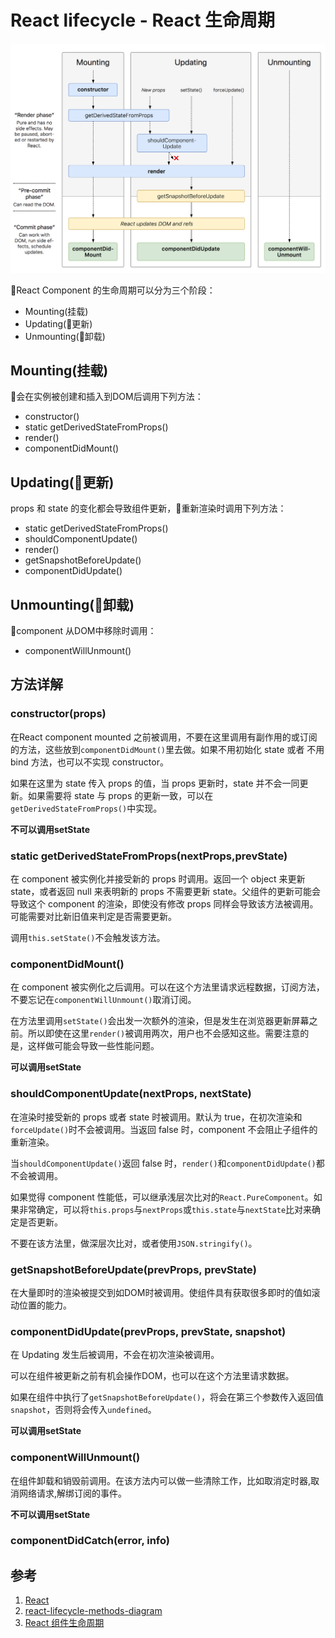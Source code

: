 # React lifecycle - React 生命周期

![img](../img/lifecycles-methods-diagram.png)

React Component 的生命周期可以分为三个阶段：

- Mounting(挂载)
- Updating(更新)
- Unmounting(卸载)



## Mounting(挂载)

会在实例被创建和插入到DOM后调用下列方法：

- constructor()
- static getDerivedStateFromProps()
- render()
- componentDidMount()

## Updating(更新)

props 和 state 的变化都会导致组件更新，重新渲染时调用下列方法：

- static getDerivedStateFromProps()
- shouldComponentUpdate()
- render()
- getSnapshotBeforeUpdate()
- componentDidUpdate()

## Unmounting(卸载)

component 从DOM中移除时调用：

- componentWillUnmount()

## 方法详解

### constructor(props)

在React component mounted 之前被调用，不要在这里调用有副作用的或订阅的方法，这些放到`componentDidMount()`里去做。如果不用初始化 state 或者 不用 bind 方法，也可以不实现 constructor。

如果在这里为 state 传入 props 的值，当 props 更新时，state 并不会一同更新。如果需要将 state 与 props 的更新一致，可以在 `getDerivedStateFromProps()`中实现。

**不可以调用setState**

### static getDerivedStateFromProps(nextProps,prevState)

在 component 被实例化并接受新的 props 时调用。返回一个 object 来更新 state，或者返回 null 来表明新的 props 不需要更新 state。父组件的更新可能会导致这个 component 的渲染，即使没有修改 props 同样会导致该方法被调用。可能需要对比新旧值来判定是否需要更新。

调用`this.setState()`不会触发该方法。

### componentDidMount()

在 component 被实例化之后调用。可以在这个方法里请求远程数据，订阅方法，不要忘记在`componentWillUnmount()`取消订阅。

在方法里调用`setState()`会出发一次额外的渲染，但是发生在浏览器更新屏幕之前。所以即使在这里`render()`被调用两次，用户也不会感知这些。需要注意的是，这样做可能会导致一些性能问题。

**可以调用setState**

### shouldComponentUpdate(nextProps, nextState)

在渲染时接受新的 props 或者 state 时被调用。默认为 true，在初次渲染和`forceUpdate()`时不会被调用。当返回 false 时，component 不会阻止子组件的重新渲染。

当`shouldComponentUpdate()`返回 false 时，`render()`和`componentDidUpdate()`都不会被调用。

如果觉得 component 性能低，可以继承浅层次比对的`React.PureComponent`。如果非常确定，可以将`this.props`与`nextProps`或`this.state`与`nextState`比对来确定是否更新。

不要在该方法里，做深层次比对，或者使用`JSON.stringify()`。

### getSnapshotBeforeUpdate(prevProps, prevState)

在大量即时的渲染被提交到如DOM时被调用。使组件具有获取很多即时的值如滚动位置的能力。

### componentDidUpdate(prevProps, prevState, snapshot)

在 Updating 发生后被调用，不会在初次渲染被调用。

可以在组件被更新之前有机会操作DOM，也可以在这个方法里请求数据。

如果在组件中执行了`getSnapshotBeforeUpdate()`，将会在第三个参数传入返回值`snapshot`，否则将会传入`undefined`。

**可以调用setState**

### componentWillUnmount()

在组件卸载和销毁前调用。在该方法内可以做一些清除工作，比如取消定时器,取消网络请求,解绑订阅的事件。

**不可以调用setState**

### componentDidCatch(error, info)



## 参考

1. [React](https://reactjs.org/docs/react-component.html)
2. [react-lifecycle-methods-diagram](http://projects.wojtekmaj.pl/react-lifecycle-methods-diagram/)
3. [React 组件生命周期](https://github.com/superman66/Front-End-Blog/issues/2)